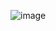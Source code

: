 ![image](https://user-images.githubusercontent.com/99355274/165709304-7b1aa725-c1da-4463-b948-ac0161898a05.png)

